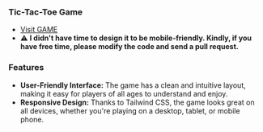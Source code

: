 ### Tic-Tac-Toe Game 
- [Visit GAME](https://dypixx.github.io/Tic-Tac-Toe/) 
- ⚠️ **I didn't have time to design it to be mobile-friendly. Kindly, if you have free time, please modify the code and send a pull request.**

### Features
- **User-Friendly Interface:** The game has a clean and intuitive layout, making it easy for players of all ages to understand and enjoy.
- **Responsive Design:** Thanks to Tailwind CSS, the game looks great on all devices, whether you're playing on a desktop, tablet, or mobile phone.
